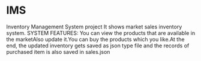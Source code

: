 # IMS
Inventory Management System project
It shows market sales inventory system.
SYSTEM FEATURES: You can view the products that are available in the marketAlso update it.You can buy the products which you like.At the end, the updated inventory gets saved as json type file and the records of purchased item is also saved in sales.json
